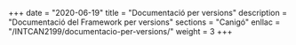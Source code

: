 +++
date        = "2020-06-19"
title       = "Documentació per versions"
description = "Documentació del Framework per versions"
sections    = "Canigó"
enllac		= "/INTCAN2199/documentacio-per-versions/"
weight		= 3
+++
